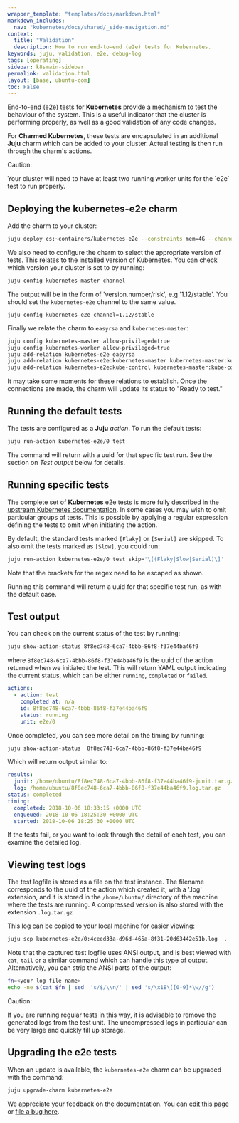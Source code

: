 ```yaml
---
wrapper_template: "templates/docs/markdown.html"
markdown_includes:
  nav: "kubernetes/docs/shared/_side-navigation.md"
context:
  title: "Validation"
  description: How to run end-to-end (e2e) tests for Kubernetes.
keywords: juju, validation, e2e, debug-log
tags: [operating]
sidebar: k8smain-sidebar
permalink: validation.html
layout: [base, ubuntu-com]
toc: False
---
```


End-to-end (e2e) tests for **Kubernetes** provide a mechanism to test the behaviour of the system. This is a useful indicator that the cluster is performing properly, as well as a good validation of any code changes.

For **Charmed Kubernetes**, these tests are encapsulated in an additional
**Juju** charm which can be added to your cluster. Actual testing is then run
through the charm's actions.

<div class="p-notification--caution is-inline">
  <div markdown="1" class="p-notification__content">
    <span class="p-notification__title">Caution:</span>
    <p class="p-notification__message">Your cluster will need to have at least two running worker units for the `e2e` test to run properly.</div>
  </div>
</div>

## Deploying the kubernetes-e2e charm

Add the charm to your cluster:

```bash
juju deploy cs:~containers/kubernetes-e2e --constraints mem=4G --channel edge
```

We also need to configure the charm to select the appropriate version of tests.
This relates to the installed version of Kubernetes. You can check which
version your cluster is set to by running:

```bash
juju config kubernetes-master channel
```

The output will be in the form of 'version.number/risk', e.g '1.12/stable'. You should set
the `kubernetes-e2e` channel to the same value.

```
juju config kubernetes-e2e channel=1.12/stable
```

Finally we relate the charm to `easyrsa` and `kubernetes-master`:

```bash
juju config kubernetes-master allow-privileged=true
juju config kubernetes-worker allow-privileged=true
juju add-relation kubernetes-e2e easyrsa
juju add-relation kubernetes-e2e:kubernetes-master kubernetes-master:kube-api-endpoint
juju add-relation kubernetes-e2e:kube-control kubernetes-master:kube-control
```

It may take some moments for these relations to establish. Once the connections are made, the charm will update its status to "Ready to test."

## Running the default tests

The tests are configured as a **Juju** _action_. To run the default tests:

```bash
juju run-action kubernetes-e2e/0 test
```

The command will return with a uuid for that specific test run. See the section
on _Test output_ below for details.

## Running specific tests

The complete set of **Kubernetes** e2e tests is more fully described in the
[upstream Kubernetes documentation][e2e-upstream]. In some cases you may wish
to omit particular groups of tests. This is possible by applying a regular
expression defining the tests to omit when initiating the action.

By default, the standard tests marked `[Flaky]` or `[Serial]` are skipped. To
also omit the tests marked as `[Slow]`, you could run:

```bash
juju run-action kubernetes-e2e/0 test skip='\[(Flaky|Slow|Serial)\]'
```

Note that the brackets for the regex need to be escaped as shown.

Running this command will return a uuid for that specific test run, as with the default case.

## Test output

You can check on the current status of the test by running:

```bash
juju show-action-status 8f8ec748-6ca7-4bbb-86f8-f37e44ba46f9
```

where `8f8ec748-6ca7-4bbb-86f8-f37e44ba46f9` is the uuid of the action returned
when we initiated the test. This will return YAML output indicating the current
status, which can be either `running`, `completed` or `failed`.

```yaml
actions:
  - action: test
    completed at: n/a
    id: 8f8ec748-6ca7-4bbb-86f8-f37e44ba46f9
    status: running
    unit: e2e/0
```

Once completed, you can see more detail on the timing by running:

```bash
juju show-action-status  8f8ec748-6ca7-4bbb-86f8-f37e44ba46f9
```

Which will return output similar to:

```yaml
results:
  junit: /home/ubuntu/8f8ec748-6ca7-4bbb-86f8-f37e44ba46f9-junit.tar.gz
  log: /home/ubuntu/8f8ec748-6ca7-4bbb-86f8-f37e44ba46f9.log.tar.gz
status: completed
timing:
  completed: 2018-10-06 18:33:15 +0000 UTC
  enqueued: 2018-10-06 18:25:30 +0000 UTC
  started: 2018-10-06 18:25:30 +0000 UTC
```

If the tests fail, or you want to look through the detail of each test, you can examine the
detailed log.

## Viewing test logs

The test logfile is stored as a file on the test instance. The filename
corresponds to the uuid of the action which created it, with a '.log'
extension, and it is stored in the `/home/ubuntu/` directory of the machine
where the tests are running. A compressed version is also stored with the
extension `.log.tar.gz`

This log can be copied to your local machine for easier viewing:

```bash
juju scp kubernetes-e2e/0:4ceed33a-d96d-465a-8f31-20d63442e51b.log  .
```

Note that the captured test logfile uses ANSI output, and is best viewed with
`cat`, `tail` or a similar command which can handle this type of output.
Alternatively, you can strip the ANSI parts of the output:

```bash
fn=<your log file name>
echo -ne $(cat $fn | sed  's/$/\\n/' | sed 's/\x1B\[[0-9]*\w//g')
```

<div class="p-notification--caution is-inline">
  <div markdown="1" class="p-notification__content">
    <span class="p-notification__title">Caution:</span>
    <p class="p-notification__message">If you are running regular tests in this way, it is advisable to remove the generated logs from the test unit. The uncompressed logs in particular can be very large and quickly fill up storage.</p>
  </div>
</div>

## Upgrading the e2e tests

When an update is available, the `kubernetes-e2e` charm can be upgraded with the command:

```bash
juju upgrade-charm kubernetes-e2e
```

<!--LINKS -->

[e2e-upstream]: https://github.com/kubernetes/community/blob/master/contributors/devel/sig-testing/e2e-tests.md

<!-- FEEDBACK -->
<div class="p-notification--information">
  <div class="p-notification__content">
    <p class="p-notification__message">We appreciate your feedback on the documentation. You can
    <a href="https://github.com/charmed-kubernetes/kubernetes-docs/edit/main/pages/k8s/validation.md" >edit this page</a>
    or
    <a href="https://github.com/charmed-kubernetes/kubernetes-docs/issues/new" >file a bug here</a>.</p>
  </div>
</div>
